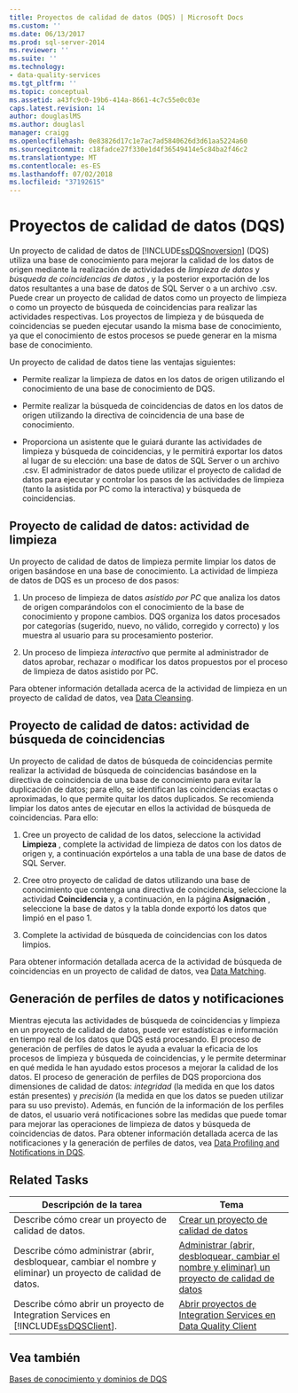 ```yaml
---
title: Proyectos de calidad de datos (DQS) | Microsoft Docs
ms.custom: ''
ms.date: 06/13/2017
ms.prod: sql-server-2014
ms.reviewer: ''
ms.suite: ''
ms.technology:
- data-quality-services
ms.tgt_pltfrm: ''
ms.topic: conceptual
ms.assetid: a43fc9c0-19b6-414a-8661-4c7c55e0c03e
caps.latest.revision: 14
author: douglaslMS
ms.author: douglasl
manager: craigg
ms.openlocfilehash: 0e83826d17c1e7ac7ad5840626d3d61aa5224a60
ms.sourcegitcommit: c18fadce27f330e1d4f36549414e5c84ba2f46c2
ms.translationtype: MT
ms.contentlocale: es-ES
ms.lasthandoff: 07/02/2018
ms.locfileid: "37192615"
---
```

# <a name="data-quality-projects-dqs"></a>Proyectos de calidad de datos (DQS)
  Un proyecto de calidad de datos de [!INCLUDE[ssDQSnoversion](../includes/ssdqsnoversion-md.md)] (DQS) utiliza una base de conocimiento para mejorar la calidad de los datos de origen mediante la realización de actividades de *limpieza de datos* y *búsqueda de coincidencias de datos* , y la posterior exportación de los datos resultantes a una base de datos de SQL Server o a un archivo .csv. Puede crear un proyecto de calidad de datos como un proyecto de limpieza o como un proyecto de búsqueda de coincidencias para realizar las actividades respectivas. Los proyectos de limpieza y de búsqueda de coincidencias se pueden ejecutar usando la misma base de conocimiento, ya que el conocimiento de estos procesos se puede generar en la misma base de conocimiento.  
  
 Un proyecto de calidad de datos tiene las ventajas siguientes:  
  
-   Permite realizar la limpieza de datos en los datos de origen utilizando el conocimiento de una base de conocimiento de DQS.  
  
-   Permite realizar la búsqueda de coincidencias de datos en los datos de origen utilizando la directiva de coincidencia de una base de conocimiento.  
  
-   Proporciona un asistente que le guiará durante las actividades de limpieza y búsqueda de coincidencias, y le permitirá exportar los datos al lugar de su elección: una base de datos de SQL Server o un archivo .csv. El administrador de datos puede utilizar el proyecto de calidad de datos para ejecutar y controlar los pasos de las actividades de limpieza (tanto la asistida por PC como la interactiva) y búsqueda de coincidencias.  
  
##  <a name="Cleansing"></a> Proyecto de calidad de datos: actividad de limpieza  
 Un proyecto de calidad de datos de limpieza permite limpiar los datos de origen basándose en una base de conocimiento. La actividad de limpieza de datos de DQS es un proceso de dos pasos:  
  
1.  Un proceso de limpieza de datos *asistido por PC* que analiza los datos de origen comparándolos con el conocimiento de la base de conocimiento y propone cambios. DQS organiza los datos procesados por categorías (sugerido, nuevo, no válido, corregido y correcto) y los muestra al usuario para su procesamiento posterior.  
  
2.  Un proceso de limpieza *interactivo* que permite al administrador de datos aprobar, rechazar o modificar los datos propuestos por el proceso de limpieza de datos asistido por PC.  
  
 Para obtener información detallada acerca de la actividad de limpieza en un proyecto de calidad de datos, vea [Data Cleansing](../../2014/data-quality-services/data-cleansing.md).  
  
##  <a name="Matching"></a> Proyecto de calidad de datos: actividad de búsqueda de coincidencias  
 Un proyecto de calidad de datos de búsqueda de coincidencias permite realizar la actividad de búsqueda de coincidencias basándose en la directiva de coincidencia de una base de conocimiento para evitar la duplicación de datos; para ello, se identifican las coincidencias exactas o aproximadas, lo que permite quitar los datos duplicados. Se recomienda limpiar los datos antes de ejecutar en ellos la actividad de búsqueda de coincidencias. Para ello:  
  
1.  Cree un proyecto de calidad de los datos, seleccione la actividad **Limpieza** , complete la actividad de limpieza de datos con los datos de origen y, a continuación expórtelos a una tabla de una base de datos de SQL Server.  
  
2.  Cree otro proyecto de calidad de datos utilizando una base de conocimiento que contenga una directiva de coincidencia, seleccione la actividad **Coincidencia** y, a continuación, en la página **Asignación** , seleccione la base de datos y la tabla donde exportó los datos que limpió en el paso 1.  
  
3.  Complete la actividad de búsqueda de coincidencias con los datos limpios.  
  
 Para obtener información detallada acerca de la actividad de búsqueda de coincidencias en un proyecto de calidad de datos, vea [Data Matching](../../2014/data-quality-services/data-matching.md).  
  
##  <a name="ProfilingNotification"></a> Generación de perfiles de datos y notificaciones  
 Mientras ejecuta las actividades de búsqueda de coincidencias y limpieza en un proyecto de calidad de datos, puede ver estadísticas e información en tiempo real de los datos que DQS está procesando. El proceso de generación de perfiles de datos le ayuda a evaluar la eficacia de los procesos de limpieza y búsqueda de coincidencias, y le permite determinar en qué medida le han ayudado estos procesos a mejorar la calidad de los datos. El proceso de generación de perfiles de DQS proporciona dos dimensiones de calidad de datos: *integridad* (la medida en que los datos están presentes) y *precisión* (la medida en que los datos se pueden utilizar para su uso previsto). Además, en función de la información de los perfiles de datos, el usuario verá notificaciones sobre las medidas que puede tomar para mejorar las operaciones de limpieza de datos y búsqueda de coincidencias de datos. Para obtener información detallada acerca de las notificaciones y la generación de perfiles de datos, vea [Data Profiling and Notifications in DQS](../../2014/data-quality-services/data-profiling-and-notifications-in-dqs.md).  
  
## <a name="related-tasks"></a>Related Tasks  
  
|Descripción de la tarea|Tema|  
|----------------------|-----------|  
|Describe cómo crear un proyecto de calidad de datos.|[Crear un proyecto de calidad de datos](../../2014/data-quality-services/create-a-data-quality-project.md)|  
|Describe cómo administrar (abrir, desbloquear, cambiar el nombre y eliminar) un proyecto de calidad de datos.|[Administrar &#40;abrir, desbloquear, cambiar el nombre y eliminar&#41; un proyecto de calidad de datos](../../2014/data-quality-services/manage-open-unlock-rename-and-delete-a-data-quality-project.md)|  
|Describe cómo abrir un proyecto de Integration Services en [!INCLUDE[ssDQSClient](../includes/ssdqsclient-md.md)].|[Abrir proyectos de Integration Services en Data Quality Client](../../2014/data-quality-services/open-integration-services-projects-in-data-quality-client.md)|  
  
## <a name="see-also"></a>Vea también  
 [Bases de conocimiento y dominios de DQS](../../2014/data-quality-services/dqs-knowledge-bases-and-domains.md)  
  
  
